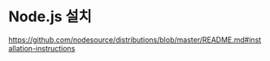# Node.js 설치

https://github.com/nodesource/distributions/blob/master/README.md#installation-instructions